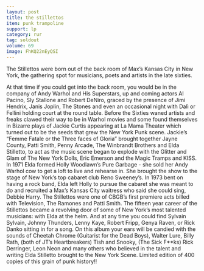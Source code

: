 ```yaml
---
layout: post
title: the stillettos
item: punk trampoline
support: lp
category: rur
tag: soldout
volume: 69
image: FhKQ22nEyQSI
---
```


The Stillettos were born out of the back room of Max’s Kansas City in New York, the gathering spot for musicians, poets and artists in the late sixties.

At that time if you could get into the back room, you would be in the company of Andy Warhol and His Superstars, up and coming actors Al Pacino, Sly Stallone and Robert DeNiro, graced by the presence of Jimi Hendrix, Janis Joplin, The Stones and even an occasional night with Dalì or Fellini holding court at the round table. Before the Sixties waned artists and freaks clawed their way to be in Warhol movies and some found themselves in Bizarre plays of Jackie Curtis appearing at La Mama Theater which turned out to be the seeds that grew the New York Punk scene. Jackie’s “Femme Fatale or the Three faces of Gloria” brought together Jayne County, Patti Smith, Penny Arcade, The Winbrandt Brothers and Elda Stilletto, to act as the music scene began to explode with the Glitter and Glam of The New York Dolls, Eric Emerson and the Magic Tramps and KISS. In 1971 Elda formed Holly Woodlawn’s Pure Garbage - she sold her Andy Warhol cow to get a loft to live and rehearse in. She brought the show to the stage of New York’s top cabaret club Reno Sweeney’s. In 1973 bent on having a rock band, Elda left Holly to pursue the cabaret she was meant to do and recruited a Max’s Kansas City waitress who said she could sing, Debbie Harry. The Stillettos were one of CBGB’s first premiere acts billed with Television, The Ramones and Patti Smith. The fifteen year career of the Stillettos became a revolving door of some of New York’s most talented musicians: with Elda at the helm. And at any time you could find Sylvain Sylvain, Johnny Thunders, Lenny Kaye, Robert Fripp, Genya Raven, or Rick Danko sitting in for a song. On this album your ears will be candied with the sounds of Cheetah Chrome (Guitarist for the Dead Boys), Walter Lure, Billy Rath, (both of JT’s Heartbreakers) Tish and Snooky, (The Sick F**ks) Rick Derringer, Leon Neon and many others who believed in the talent and writing Elda Stilletto brought to the New York Scene. Limited edition of 400 copies of this grain of punk history!!
